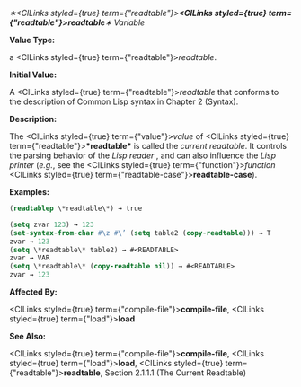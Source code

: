 *∗<ClLinks styled={true} term={"readtable"}><b><ClLinks styled={true} term={"readtable"}><i>readtable</i></ClLinks></b></ClLinks>∗ Variable* 



**Value Type:** 



a <ClLinks styled={true} term={"readtable"}><i>readtable</i></ClLinks>. 



**Initial Value:** 



A <ClLinks styled={true} term={"readtable"}><i>readtable</i></ClLinks> that conforms to the description of Common Lisp syntax in Chapter 2 (Syntax). 



**Description:** 



The <ClLinks styled={true} term={"value"}><i>value</i></ClLinks> of <ClLinks styled={true} term={"readtable"}><b>\*readtable\*</b></ClLinks> is called the *current readtable*. It controls the parsing behavior of the *Lisp reader* , and can also influence the *Lisp printer* (*e.g.*, see the <ClLinks styled={true} term={"function"}><i>function</i></ClLinks> <ClLinks styled={true} term={"readtable-case"}><b>readtable-case</b></ClLinks>). 



**Examples:**
```lisp
(readtablep \*readtable\*) → true 

(setq zvar 123) → 123 
(set-syntax-from-char #\z #\’ (setq table2 (copy-readtable))) → T 
zvar → 123 
(setq \*readtable\* table2) → #<READTABLE> 
zvar → VAR 
(setq \*readtable\* (copy-readtable nil)) → #<READTABLE> 
zvar → 123 
```
**Affected By:** 



<ClLinks styled={true} term={"compile-file"}><b>compile-file</b></ClLinks>, <ClLinks styled={true} term={"load"}><b>load</b></ClLinks> 



**See Also:** 



<ClLinks styled={true} term={"compile-file"}><b>compile-file</b></ClLinks>, <ClLinks styled={true} term={"load"}><b>load</b></ClLinks>, <ClLinks styled={true} term={"readtable"}><b>readtable</b></ClLinks>, Section 2.1.1.1 (The Current Readtable) 



